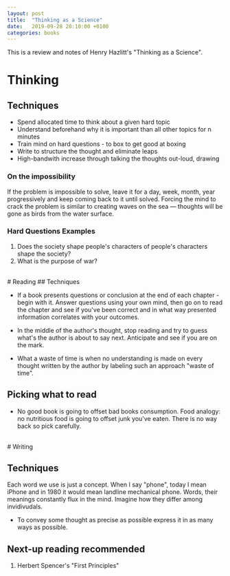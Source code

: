 ```yaml
---
layout: post
title:  "Thinking as a Science"
date:   2019-09-28 20:10:00 +0100
categories: books
---
```


This is a review and notes of Henry Hazlitt's "Thinking as a Science".

# Thinking

## Techniques

* Spend allocated time to think about a given hard topic
* Understand beforehand why it is important than all other topics for n minutes
* Train mind on hard questions - to box to get good at boxing
* Write to structure the thought and eliminate leaps
* High-bandwith increase through talking the thoughts out-loud, drawing

### On the impossibility

If the problem is impossible to solve, leave it for a day, week, month, year progressively and keep coming back to it until solved. Forcing the mind to crack the problem is similar to creating waves on the sea — thoughts will be gone as birds from the water surface.

### Hard Questions Examples
1. Does the society shape people's characters of people's characters shape the society? 
2. What is the purpose of war? 

<br>
# Reading
## Techniques

* If a book presents questions or conclusion at the end of each chapter - begin with it. Answer questions using your own mind, then go on to read the chapter and see if you've been correct and in what way presented information correlates with your outcomes.

* In the middle of the author's thought, stop reading and try to guess what's the author is about to say next. Anticipate and see if you are on the mark. 

* What a waste of time is when no understanding is made on every thought written by the author by labeling such an approach "waste of time".


## Picking what to read

* No good book is going to offset bad books consumption. Food analogy: no nutritious food is going to offset junk you've eaten. There is no way back so pick carefully. 

<br>
# Writing

## Techniques 

Each word we use is just a concept. When I say "phone", today I mean iPhone and in 1980 it would mean landline mechanical phone. Words, their meanings constantly flux in the mind. Imagine how they differ among invidivudals. 

* To convey some thought as precise as possible express it in as many ways as possible. 

## Next-up reading recommended

1) Herbert Spencer's "First Principles"